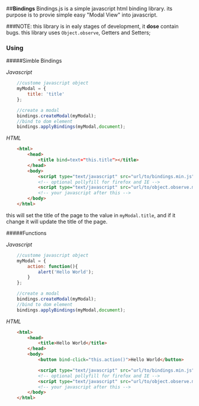 ##**Bindings**
Bindings.js is a simple javascript html binding library.
its purpose is to provie simple easy "Modal View" into javascript.

###NOTE:
this library is in ealy stages of development, it **dose** contain bugs.
this library uses <code>Object.observe</code>, Getters and Setters;

### Using

#####Simble Bindings

*Javascript*

```js
	//custome javascript object
	myModal = {
		title: 'title'
	};

	//create a modal
	bindings.createModal(myModal);
	//bind to dom element
	bindings.applyBindings(myModal,document);
```

*HTML*

```html
	<html>
		<head>
			<title bind=text="this.title"></title>
		</head>
		<body>
			<script type="text/javascript" src="url/to/bindings.min.js"></script>
			<!-- optional pollyfill for firefox and IE -->
			<script type="text/javascript" src="url/to/object.observe.min.js"></script>
			<!-- your javascript after this -->
		</body>
	</html>
```

this will set the title of the page to the value in <code>myModal.title</code>, and if it change it will update the title of the page.

#####Functions

*Javascript*

```js
	//custome javascript object
	myModal = {
		action: function(){
			alert('Hello World');
		}
	};

	//create a modal
	bindings.createModal(myModal);
	//bind to dom element
	bindings.applyBindings(myModal,document);
```

*HTML*

```html
	<html>
		<head>
			<title>Hello World</title>
		</head>
		<body>
			<button bind-click="this.action()">Hello World</button>

			<script type="text/javascript" src="url/to/bindings.min.js"></script>
			<!-- optional pollyfill for firefox and IE -->
			<script type="text/javascript" src="url/to/object.observe.min.js"></script>
			<!-- your javascript after this -->
		</body>
	</html>
```